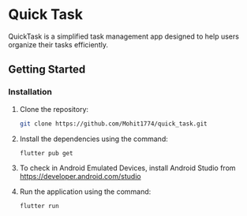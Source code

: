 # Quick Task

QuickTask is a simplified task management app designed to help users organize their tasks efficiently.

## Getting Started

### Installation

1. Clone the repository:

   ```bash
   git clone https://github.com/Mohit1774/quick_task.git

2. Install the dependencies using the command:

    ```markdown
    flutter pub get
    ```

3. To check in Android Emulated Devices, install Android Studio from https://developer.android.com/studio

4. Run the application using the command:

    ```markdown
    flutter run
    ```
